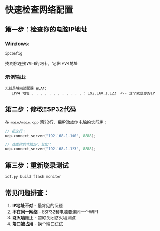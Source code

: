 # 快速检查网络配置

## 第一步：检查你的电脑IP地址

### Windows:
```cmd
ipconfig
```
找到你连接WIFI的网卡，记住IPv4地址

### 示例输出:
```
无线局域网适配器 WLAN:
   IPv4 地址 . . . . . . . . . . . . : 192.168.1.123  <-- 这个就是你的IP
```

## 第二步：修改ESP32代码

在 `main/main.cpp` 第32行，把IP改成你电脑的实际IP：
```cpp
// 把这行：
udp.connect_server("192.168.1.100", 8888);

// 改成你的电脑IP，比如：
udp.connect_server("192.168.1.123", 8888);
```

## 第三步：重新烧录测试

```bash
idf.py build flash monitor
```

## 常见问题排查：

1. **IP地址不对** - 最常见的问题
2. **不在同一网络** - ESP32和电脑要连同一个WIFI
3. **防火墙阻止** - 暂时关闭防火墙测试
4. **端口被占用** - 换个端口试试
